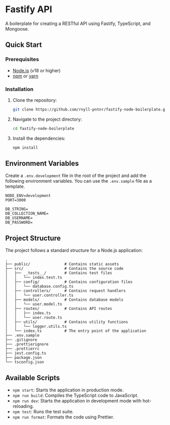 # Fastify API

A boilerplate for creating a RESTful API using Fastify, TypeScript, and Mongoose.

## Quick Start

### Prerequisites

- [Node.js](https://nodejs.org/) (v18 or higher)
- [npm](https://www.npmjs.com/) or [yarn](https://yarnpkg.com/)

### Installation

1.  Clone the repository:
    ```bash
    git clone https://github.com/rnyll-pntnr/fastify-node-boilerplate.git
    ```
2.  Navigate to the project directory:
    ```bash
    cd fastify-node-boilerplate
    ```
3.  Install the dependencies:
    ```bash
    npm install
    ```

## Environment Variables

Create a `.env.development` file in the root of the project and add the following environment variables. You can use the `.env.sample` file as a template.

```
NODE_ENV=development
PORT=3000

DB_STRING=
DB_COLLECTION_NAME=
DB_USERNAME=
DB_PASSWORD=
```

## Project Structure

The project follows a standard structure for a Node.js application:

```
.
├── public/               # Contains static assets
├── src/                  # Contains the source code
│   ├── __tests__/        # Contains test files
│   │   └── index.test.ts
│   ├── config/           # Contains configuration files
│   │   └── database.config.ts
│   ├── controllers/      # Contains request handlers
│   │   └── user.controller.ts
│   ├── models/           # Contains database models
│   │   └── user.model.ts
│   ├── routes/           # Contains API routes
│   │   ├── index.ts
│   │   └── user.route.ts
│   ├── utils/            # Contains utility functions
│   │   └── logger.utils.ts
│   └── index.ts          # The entry point of the application
├── .env.sample
├── .gitignore
├── .prettierignore
├── .prettierrc
├── jest.config.ts
├── package.json
└── tsconfig.json
```

## Available Scripts

-   `npm start`: Starts the application in production mode.
-   `npm run build`: Compiles the TypeScript code to JavaScript.
-   `npm run dev`: Starts the application in development mode with hot-reloading.
-   `npm test`: Runs the test suite.
-   `npm run format`: Formats the code using Prettier.
